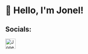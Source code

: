 # 👋 Hello, I'm Jonel!

## **Socials:**
<a href="https://www.linkedin.com/in/jonel-briones-64bb8521b" rel="nofollow" target="_blank"><img align="left" alt="Jonel | LinkedIn" width="32px" src="https://user-images.githubusercontent.com/90445143/230379438-6243006a-2981-4e90-9968-457c9f20e026.png" style="max-width: 100%;"></a>
